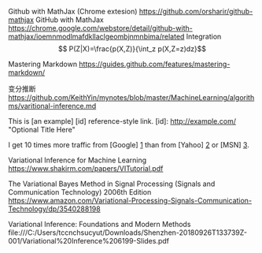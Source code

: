 Github with MathJax (Chrome extesion) https://github.com/orsharir/github-mathjax
GitHub with MathJax  https://chrome.google.com/webstore/detail/github-with-mathjax/ioemnmodlmafdkllaclgeombjnmnbima/related
Integration
$$ P(Z|X)=\frac{p(X,Z)}{\int_z p(X,Z=z)dz}$$







Mastering Markdown
<https://guides.github.com/features/mastering-markdown/>


变分推断
<https://github.com/KeithYin/mynotes/blob/master/MachineLearning/algorithms/varitional-inference.md>


This is [an example] [id] reference-style link.
[id]: http://example.com/  "Optional Title Here"

I get 10 times more traffic from [Google] [1] than from
[Yahoo] [2] or [MSN] [3].

  [1]: http://google.com/        "Google"
  [2]: http://search.yahoo.com/  "Yahoo Search"
  [3]: http://search.msn.com/    "MSN Search"

Variational Inference for Machine Learning
<https://www.shakirm.com/papers/VITutorial.pdf>

The Variational Bayes Method in Signal Processing (Signals and Communication Technology) 2006th Edition
https://www.amazon.com/Variational-Processing-Signals-Communication-Technology/dp/3540288198

Variational Inference: Foundations and Modern Methods
file:///C:/Users/tccnchsucyut/Downloads/Shenzhen-20180926T133739Z-001/Variational%20Inference%206199-Slides.pdf
